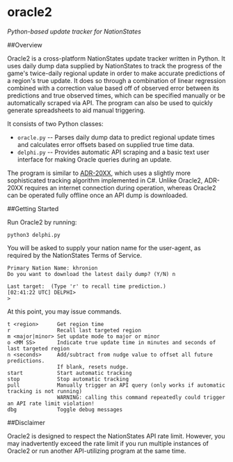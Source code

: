 # oracle2

*Python-based update tracker for NationStates*

##Overview

Oracle2 is a cross-platform NationStates update tracker written in Python. It uses daily dump data supplied by NationStates to track the progress of the game's twice-daily regional update in order to make accurate predictions of a region's true update. It does so through a combination of linear regression combined with a correction value based off of observed error between its predictions and true observed times, which can be specified manually or be automatically scraped via API. The program can also be used to quickly generate spreadsheets to aid manual triggering.

It consists of two Python classes:

* `oracle.py` -- Parses daily dump data to predict regional update times and calculates error offsets based on supplied true time data.
* `delphi.py` -- Provides automatic API scraping and a basic text user interface for making Oracle queries during an update.

The program is similar to [ADR-20XX](https://github.com/doomjaw/ADR-20XX/), which uses a slightly more sophisticated tracking algorithm implemented in C#. Unlike Oracle2, ADR-20XX requires an internet connection during operation, whereas Oracle2 can be operated fully offline once an API dump is downloaded.

##Getting Started

Run Oracle2 by running:

```python3 delphi.py```

You will be asked to supply your nation name for the user-agent, as required by the NationStates Terms of Service.

```
Primary Nation Name: khronion
Do you want to download the latest daily dump? (Y/N) n

Last target:  (Type 'r' to recall time prediction.)
[02:41:22 UTC] DELPHI>
> 
```

At this point, you may issue commands.

```
t <region>      Get region time
r               Recall last targeted region
m <major|minor> Set update mode to major or minor
o <MM SS>       Indicate true update time in minutes and seconds of last targeted region
n <seconds>     Add/subtract from nudge value to offset all future predictions.
                If blank, resets nudge.
start           Start automatic tracking
stop            Stop automatic tracking
pull            Manually trigger an API query (only works if automatic tracking is not running)
                WARNING: calling this command repeatedly could trigger an API rate limit violation!
dbg             Toggle debug messages
```

##Disclaimer

Oracle2 is designed to respect the NationStates API rate limit. However, you may inadvertently exceed the rate limit if you run multiple instances of Oracle2 or run another API-utilizing program at the same time.
